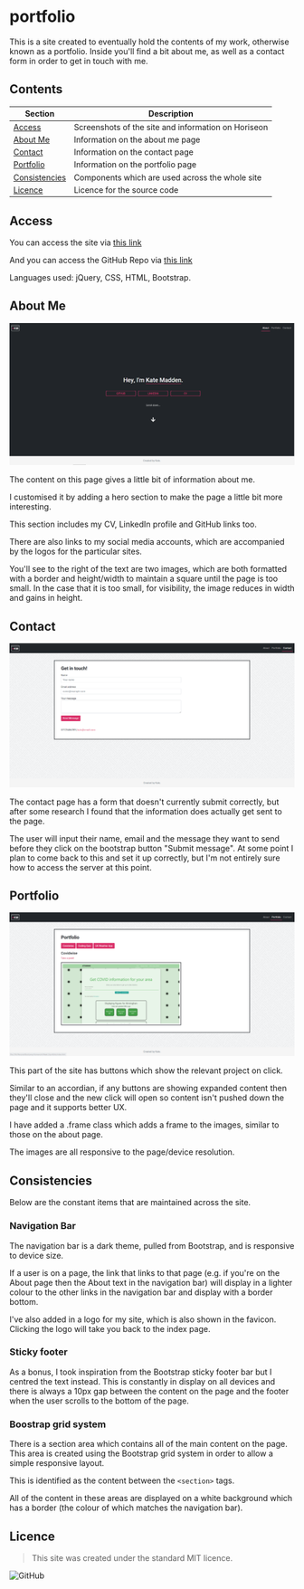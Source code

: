 # portfolio
This is a site created to eventually hold the contents of my work, otherwise known as a portfolio.
Inside you'll find a bit about me, as well as a contact form in order to get in touch with me.

## Contents
Section | Description
------------ | -------------
[Access](#access) | Screenshots of the site and information on Horiseon
[About Me](#aboutme) | Information on the about me page
[Contact](#contact) | Information on the contact page
[Portfolio](#portfolio) | Information on the portfolio page
[Consistencies](#consistencies) | Components which are used across the whole site
[Licence](#licence) | Licence for the source code

## Access
You can access the site via [this link](https://kvtemadden.github.io/portfolio/)

And you can access the GitHub Repo via [this link](https://github.com/kvtemadden/portfolio)

Languages used: jQuery, CSS, HTML, Bootstrap.

## About Me
![Screenshot of the About Me page](Assets/AboutMe_screenshot.PNG)

The content on this page gives a little bit of information about me.

I customised it by adding a hero section to make the page a little bit more interesting.

This section includes my CV, LinkedIn profile and GitHub links too.

There are also links to my social media accounts, which are accompanied by the logos for the particular sites.

You'll see to the right of the text are two images, which are both formatted with a border and height/width to maintain a square until the page is too small. In the case that it is too small, for visibility, the image reduces in width and gains in height.

## Contact
![Screenshot of the Contact page](Assets/Contact_screenshot.PNG)

The contact page has a form that doesn't currently submit correctly, but after some research I found that the information does actually get sent to the page.

The user will input their name, email and the message they want to send before they click on the bootstrap button "Submit message". At some point I plan to come back to this and set it up correctly, but I'm not entirely sure how to access the server at this point.

## Portfolio
![Screenshot of the Portfolio page](Assets/Portfolio_screenshot.PNG)

This part of the site has buttons which show the relevant project on click.

Similar to an accordian, if any buttons are showing expanded content then they'll close and the new click will open so content isn't pushed down the page and it supports better UX.

I have added a .frame class which adds a frame to the images, similar to those on the about page.

The images are all responsive to the page/device resolution.

## Consistencies
Below are the constant items that are maintained across the site.

### Navigation Bar
The navigation bar is a dark theme, pulled from Bootstrap, and is responsive to device size.

If a user is on a page, the link that links to that page (e.g. if you're on the About page then the About text in the navigation bar) will display in a lighter colour to the other links in the navigation bar and display with a border bottom.

I've also added in a logo for my site, which is also shown in the favicon. Clicking the logo will take you back to the index page.

### Sticky footer
As a bonus, I took inspiration from the Bootstrap sticky footer bar but I centred the text instead. This is constantly in display on all devices and there is always a 10px gap between the content on the page and the footer when the user scrolls to the bottom of the page.

### Boostrap grid system
There is a section area which contains all of the main content on the page. This area is created using the Bootstrap grid system in order to allow a simple responsive layout.

This is identified as the content between the `<section>` tags.

All of the content in these areas are displayed on a white background which has a border (the colour of which matches the navigation bar).

## Licence
> This site was created under the standard MIT licence.

![GitHub](https://img.shields.io/github/license/kvtemadden/portfolio?color=%23203333&label=LICENCED%20AS&style=for-the-badge)
